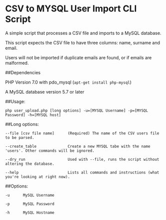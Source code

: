 # CSV to MYSQL User Import CLI Script

A simple script that processes a CSV file and imports to a MySQL database.

This script expects the CSV file to have three columns: name, surname and email.

Users will not be imported if duplicate emails are found, or if emails are malformed.

##Dependencies

PHP Version 7.0 with pdo_mysql (`apt-get install php-mysql`)

A MySQL database version 5.7 or later

##Usage:

`php user_upload.php [long options] -u=[MYSQL Username] -p=[MYSQL Password] -h=[MYSQL host]`

##Long options:

`--file [csv file name]      (Required) The name of the CSV users file to be parsed.`
  
`--create_table              Create a new MYSQL tabe with the name 'users'. Other commands will be ignored.`

`--dry_run                   Used with --file, runs the script without altering the database.`

`--help                      Lists all commands and instructions (what you're looking at right now).`

##Options:

`-u      MySQL Username`

`-p      MySQL Password`

`-h      MySQL Hostname`